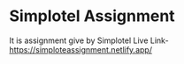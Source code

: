 # Simplotel Assignment
It is assignment give by Simplotel
Live Link- https://simploteassignment.netlify.app/
